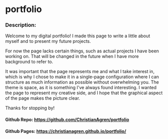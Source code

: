 # portfolio

### Description:
Welcome to my digital portfolio! I made this page to write a little about myself and to present my future projects.

For now the page lacks certain things, such as actual projects I have been working on. That will be changed in the future when I have more background to refer to.

It was important that the page represents me and what I take interest in, which is why I chose to make it in a single-page configuration where I can structure as much information as possible without overwhelming you. The theme is space, as it is something I've always found interesting. I wanted the page to represent my creative side, and I hope that the graphical aspect of the page makes the picture clear.

Thanks for stopping by!

#### Github Repo:  https://github.com/ChristianAgren/portfolio
#### Github Pages:  https://christianagren.github.io/portfolio/
